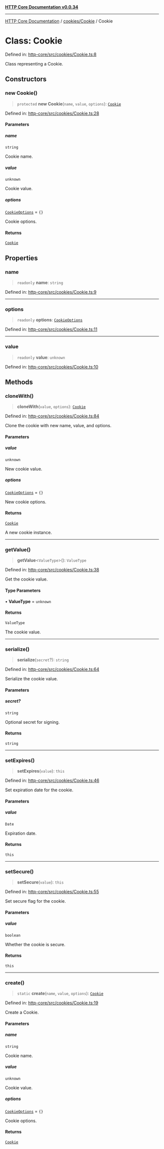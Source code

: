 [**HTTP Core Documentation v0.0.34**](../../../README.md)

***

[HTTP Core Documentation](../../../modules.md) / [cookies/Cookie](../README.md) / Cookie

# Class: Cookie

Defined in: [http-core/src/cookies/Cookie.ts:8](https://github.com/stonemjs/http-core/blob/6ce19e93bd5f8b28975217f6c01558c07c7c03c7/src/cookies/Cookie.ts#L8)

Class representing a Cookie.

## Constructors

### new Cookie()

> `protected` **new Cookie**(`name`, `value`, `options`): [`Cookie`](Cookie.md)

Defined in: [http-core/src/cookies/Cookie.ts:28](https://github.com/stonemjs/http-core/blob/6ce19e93bd5f8b28975217f6c01558c07c7c03c7/src/cookies/Cookie.ts#L28)

#### Parameters

##### name

`string`

Cookie name.

##### value

`unknown`

Cookie value.

##### options

[`CookieOptions`](../../../declarations/interfaces/CookieOptions.md) = `{}`

Cookie options.

#### Returns

[`Cookie`](Cookie.md)

## Properties

### name

> `readonly` **name**: `string`

Defined in: [http-core/src/cookies/Cookie.ts:9](https://github.com/stonemjs/http-core/blob/6ce19e93bd5f8b28975217f6c01558c07c7c03c7/src/cookies/Cookie.ts#L9)

***

### options

> `readonly` **options**: [`CookieOptions`](../../../declarations/interfaces/CookieOptions.md)

Defined in: [http-core/src/cookies/Cookie.ts:11](https://github.com/stonemjs/http-core/blob/6ce19e93bd5f8b28975217f6c01558c07c7c03c7/src/cookies/Cookie.ts#L11)

***

### value

> `readonly` **value**: `unknown`

Defined in: [http-core/src/cookies/Cookie.ts:10](https://github.com/stonemjs/http-core/blob/6ce19e93bd5f8b28975217f6c01558c07c7c03c7/src/cookies/Cookie.ts#L10)

## Methods

### cloneWith()

> **cloneWith**(`value`, `options`): [`Cookie`](Cookie.md)

Defined in: [http-core/src/cookies/Cookie.ts:84](https://github.com/stonemjs/http-core/blob/6ce19e93bd5f8b28975217f6c01558c07c7c03c7/src/cookies/Cookie.ts#L84)

Clone the cookie with new name, value, and options.

#### Parameters

##### value

`unknown`

New cookie value.

##### options

[`CookieOptions`](../../../declarations/interfaces/CookieOptions.md) = `{}`

New cookie options.

#### Returns

[`Cookie`](Cookie.md)

A new cookie instance.

***

### getValue()

> **getValue**\<`ValueType`\>(): `ValueType`

Defined in: [http-core/src/cookies/Cookie.ts:38](https://github.com/stonemjs/http-core/blob/6ce19e93bd5f8b28975217f6c01558c07c7c03c7/src/cookies/Cookie.ts#L38)

Get the cookie value.

#### Type Parameters

• **ValueType** = `unknown`

#### Returns

`ValueType`

The cookie value.

***

### serialize()

> **serialize**(`secret`?): `string`

Defined in: [http-core/src/cookies/Cookie.ts:64](https://github.com/stonemjs/http-core/blob/6ce19e93bd5f8b28975217f6c01558c07c7c03c7/src/cookies/Cookie.ts#L64)

Serialize the cookie value.

#### Parameters

##### secret?

`string`

Optional secret for signing.

#### Returns

`string`

***

### setExpires()

> **setExpires**(`value`): `this`

Defined in: [http-core/src/cookies/Cookie.ts:46](https://github.com/stonemjs/http-core/blob/6ce19e93bd5f8b28975217f6c01558c07c7c03c7/src/cookies/Cookie.ts#L46)

Set expiration date for the cookie.

#### Parameters

##### value

`Date`

Expiration date.

#### Returns

`this`

***

### setSecure()

> **setSecure**(`value`): `this`

Defined in: [http-core/src/cookies/Cookie.ts:55](https://github.com/stonemjs/http-core/blob/6ce19e93bd5f8b28975217f6c01558c07c7c03c7/src/cookies/Cookie.ts#L55)

Set secure flag for the cookie.

#### Parameters

##### value

`boolean`

Whether the cookie is secure.

#### Returns

`this`

***

### create()

> `static` **create**(`name`, `value`, `options`): [`Cookie`](Cookie.md)

Defined in: [http-core/src/cookies/Cookie.ts:19](https://github.com/stonemjs/http-core/blob/6ce19e93bd5f8b28975217f6c01558c07c7c03c7/src/cookies/Cookie.ts#L19)

Create a Cookie.

#### Parameters

##### name

`string`

Cookie name.

##### value

`unknown`

Cookie value.

##### options

[`CookieOptions`](../../../declarations/interfaces/CookieOptions.md) = `{}`

Cookie options.

#### Returns

[`Cookie`](Cookie.md)
